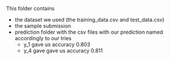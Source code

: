 This folder contains 
* the dataset we used (the training_data.csv and test_data.csv)
* the sample submission
* prediction folder with the csv files with our prediction named accordingly to our tries
    * y_1 gave us accuracy 0.803
    * y_4 gave gave us accuracy 0.811
